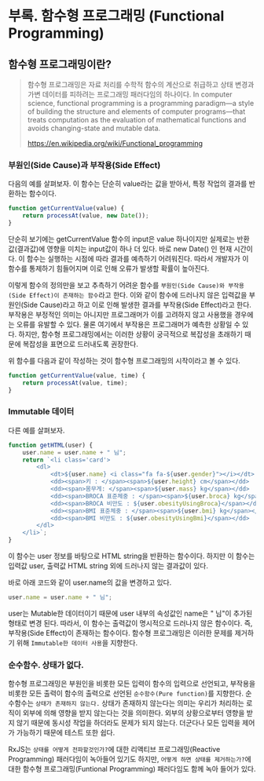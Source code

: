# 부록. 함수형 프로그래밍 (Functional Programming)

## 함수형 프로그래밍이란?

> 함수형 프로그래밍은 자료 처리를 수학적 함수의 계산으로 취급하고 상태 변경과 가변 데이터를 피하려는 프로그래밍 패러다임의 하나이다. 
In computer science, functional programming is a programming paradigm—a style of building the structure and elements of computer programs—that treats computation as the evaluation of mathematical functions and avoids changing-state and mutable data. 
>
> https://en.wikipedia.org/wiki/Functional_programming

### 부원인(Side Cause)과 부작용(Side Effect)

다음의 예를 살펴보자.
이 함수는 단순히 value라는 값을 받아서, 특정 작업의 결과를 반환하는 함수이다.

```js
function getCurrentValue(value) {
    return processAt(value, new Date());
}
```
단순히 보기에는 getCurrentValue 함수의 input은 value 하나이지만 실제로는 반환값(결과값)에 영향을 미치는 input값이 하나 더 있다. 바로 new Date() 인 현재 시간이다.
이 함수는 실행하는 시점에 따라 결과를 예측하기 어려워진다. 따라서 개발자가 이 함수를 통제하기 힘들어지며 이로 인해 오류가 발생할 확률이 높아진다.

이렇게 함수의 정의만을 보고 추측하기 어려운 함수를 `부원인(Side Cause)와 부작용(Side Effect)이 존재하는 함수`라고 한다. 
이와 같이 함수에 드러나지 않은 입력값을 부원인(Side Cause)라고 하고 이로 인해 발생한 결과를 부작용(Side Effect)라고 한다. 부작용은 부정적인 의미는 아니지만 프로그래머가 이를 고려하지 않고 사용했을 경우에는 오류를 유발할 수 있다.
물론 여기에서 부작용은 프로그래머가 예측한 상황일 수 있다. 하지만, 함수형 프로그래밍에서는 이러한 상황이 궁극적으로 복잡성을 초래하기 때문에 복잡성을 표면으로 드러내도록 권장한다.

위 함수를 다음과 같이 작성하는 것이 함수형 프로그래밍의 시작이라고 볼 수 있다.
```js
function getCurrentValue(value, time) {
    return processAt(value, time);
}
```

### Immutable 데이터
다른 예를 살펴보자.

```js
function getHTML(user) {
    user.name = user.name + " 님";
    return `<li class='card'>
		<dl>
			<dt>${user.name} <i class="fa fa-${user.gender}"></i></dt>
			<dd><span>키 : </span><span>${user.height} cm</span></dd>
			<dd><span>몸무게: </span><span>${user.mass} kg</span></dd>
			<dd><span>BROCA 표준체중 : </span><span>${user.broca} kg</span></dd>
			<dd><span>BROCA 비만도 : ${user.obesityUsingBroca}</span></dd>
			<dd><span>BMI 표준체중 : </span><span>${user.bmi} kg</span></dd>
			<dd><span>BMI 비만도 : ${user.obesityUsingBmi}</span></dd>
		</dl>
	</li>`;
}
```
이 함수는 user 정보를 바탕으로 HTML string을 반환하는 함수이다. 하지만 이 함수는 입력값 user, 출력값 HTML string 외에 드러나지 않는 결과값이 있다.

바로 아래 코드와 같이 user.name의 값을 변경하고 있다.
```js
user.name = user.name + " 님";
```
user는 Mutable한 데이터이기 때문에 user 내부의 속성값인 name은 " 님"이 추가된 형태로 변경 된다. 따라서, 이 함수는 출력값이 명시적으로 드러나지 않은 함수이다. 즉, 부작용(Side Effect)이 존재하는 함수이다.
함수형 프로그래밍은 이러한 문제를 제거하기 위해 `Immutable한 데이터 사용`을 지향한다.

### 순수함수. 상태가 없다.
함수형 프로그래밍은 부원인을 비롯한 모든 입력이 함수의 입력으로 선언되고, 부작용을 비롯한 모든 출력이 함수의 출력으로 선언된 `순수함수(Pure function)`를 지향한다. 순수함수는 `상태가 존재하지 않는다.`
상태가 존재하지 않는다는 의미는 우리가 처리하는 로직이 외부에 의해 영향을 받지 않는다는 것을 의미한다.
외부의 상황으로부터 영향을 받지 않기 때문에 동시성 작업을 하더라도 문제가 되지 않는다. 더군다나 모든 입력을 제어가 가능하기 때문에 테스트 또한 쉽다.

RxJS는 `상태를 어떻게 전파할것인가?`에 대한 리액티브 프로그래밍(Reactive Programming) 패러다임이 녹아들어 있기도 하지만, `어떻게 하면 상태를 제거하는가?`에 대한 함수형 프로그래밍(Funtional Programming) 패러다임도 함께 녹아 들어가 있다.
